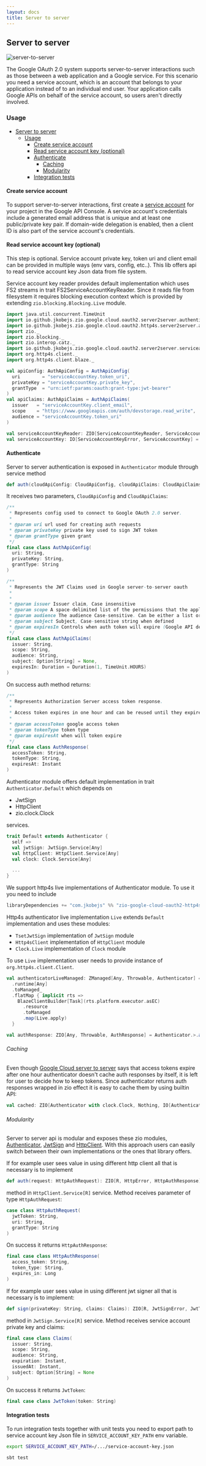 ```yaml
---
layout: docs
title: Server to server
---
```


Server to server
----------------

![server-to-server][server-to-server-image]

The Google OAuth 2.0 system supports server-to-server interactions such as those between a web application and 
a Google service. For this scenario you need a service account, which is an account that belongs to your application
instead of to an individual end user. Your application calls Google APIs on behalf of the service account,
so users aren't directly involved.

### Usage
- [Server to server](#server-to-server)
  - [Usage](#usage)
    - [Create service account](#create-service-account)
    - [Read service account key (optional)](#read-service-account-key-optional)
    - [Authenticate](#authenticate)
        - [Caching](#caching)
        - [Modularity](#modularity)
    - [Integration tests](#integration-tests)

#### Create service account
To support server-to-server interactions, first create a [service account][service-account] for your project in the Google API Console.
A service account's credentials include a generated email address that is unique and at least 
one public/private key pair.
If domain-wide delegation is enabled, then a client ID is also part of the service account's credentials.


#### Read service account key (optional)
This step is optional. Service account private key, token uri and client email can be provided in multiple ways 
(env vars, config, etc..).
This lib offers api to read service account key Json data from file system.

Service account key reader provides default implementation which uses FS2 streams in trait FS2ServiceAccountKeyReader. 
Since it reads file from filesystem it requires blocking execution context which is provided by extending
`zio.blocking.Blocking.Live` module.

```scala mdoc:invisible
import java.util.concurrent.TimeUnit
import io.github.jkobejs.zio.google.cloud.oauth2.server2server.authenticator._
import io.github.jkobejs.zio.google.cloud.oauth2.http4s.server2server.authenticator._
import zio._
import zio.blocking._
import zio.interop.catz._
import io.github.jkobejs.zio.google.cloud.oauth2.server2server.serviceaccountkey._
import org.http4s.client._
import org.http4s.client.blaze._

val apiConfig: AuthApiConfig = AuthApiConfig(
  uri        = "serviceAccountKey.token_uri",
  privateKey = "serviceAccountKey.private_key",
  grantType  = "urn:ietf:params:oauth:grant-type:jwt-bearer"
)
val apiClaims: AuthApiClaims = AuthApiClaims(
  issuer   = "serviceAccountKey.client_email",
  scope    = "https://www.googleapis.com/auth/devstorage.read_write",
  audience = "serviceAccountKey.token_uri"
)
```

```scala mdoc:silent
val serviceAccountKeyReader: ZIO[ServiceAccountKeyReader, ServiceAccountKeyError, ServiceAccountKey] = ServiceAccountKeyReader.>.readKey("path-to-service-account-key")
val serviceAccountKey: IO[ServiceAccountKeyError, ServiceAccountKey] = serviceAccountKeyReader.provide(new FS2ServiceAccountKeyReader with Blocking.Live {})
```

#### Authenticate
Server to server authentication is exposed in `Authenticator` module through service method
```scala
def auth(cloudApiConfig: CloudApiConfig, cloudApiClaims: CloudApiClaims): ZIO[R, AuthenticatorError, AuthResponse]
```

It receives two parameters, `CloudApiConfig` and `CloudApiClaims`:

```scala
/**
 * Represents config used to connect to Google OAuth 2.0 server.
 *
 * @param uri url used for creating auth requests
 * @param privateKey private key used to sign JWT token
 * @param grantType given grant
 */
final case class AuthApiConfig(
  uri: String,
  privateKey: String,
  grantType: String
)
```

```scala
/**
 * Represents the JWT Claims used in Google server-to-server oauth
 *
 *
 * @param issuer Issuer claim, Case insensitive
 * @param scope A space-delimited list of the permissions that the application requests
 * @param audience The audience Case-sensitive. Can be either a list or a single string
 * @param subject Subject, Case-sensitive string when defined
 * @param expiresIn Controls when auth token will expire (Google API default is 1 hour)
 */
final case class AuthApiClaims(
  issuer: String,
  scope: String,
  audience: String,
  subject: Option[String] = None,
  expiresIn: Duration = Duration(1, TimeUnit.HOURS)
)
```

On success auth method returns:
```scala
/**
 * Represents Authorization Server access token response.
 *
 * Access token expires in one hour and can be reused until they expire.
 *
 * @param accessToken google access token
 * @param tokenType token type
 * @param expiresAt when will token expire
 */
final case class AuthResponse(
  accessToken: String,
  tokenType: String,
  expiresAt: Instant
)
```

Authenticator module offers default implementation in trait `Authenticator.Default` which depends on
 - JwtSign
 - HttpClient
 - zio.clock.Clock
 
services. 

```scala
trait Default extends Authenticator {
  self =>
  val jwtSign: JwtSign.Service[Any]
  val httpClient: HttpClient.Service[Any]
  val clock: Clock.Service[Any]

  ...
}
```

We support http4s live implementations of Authenticator module. To use it you need to include
```scala
libraryDependencies += "com.jkobejs" %% "zio-google-cloud-oauth2-http4s" % "{{site.zioGoogleCloudOauth2Version}}"
```

Http4s authenticator live implementation `Live` extends `Default` implementation and uses these modules: 
 - `TsetJwtSign` implementation of `JwtSign` module
 - `Http4sClient` implementation of `HttpClient` module
 - `Clock.Live` implementation of `Clock` module

To use `Live` implementation user needs to provide instance of `org.http4s.client.Client`.


```scala mdoc:silent
val authenticatorLiveManaged: ZManaged[Any, Throwable, Authenticator] = ZIO
  .runtime[Any]
  .toManaged_
  .flatMap { implicit rts =>
    BlazeClientBuilder[Task](rts.platform.executor.asEC)
      .resource
      .toManaged
      .map(Live.apply)
  } 

val authResponse: ZIO[Any, Throwable, AuthResponse] = Authenticator.>.auth(apiConfig, apiClaims).provideManaged(authenticatorLiveManaged)
```

###### Caching
Even though [Google Cloud server to server][google-server-to-server] says that access tokens expire after one hour
authenticator doesn't cache auth responses by itself, it is left for user to decide how to keep tokens.
Since authenticator returns auth responses wrapped in zio effect it is easy to cache them by using builtin API:
```scala mdoc:silent
val cached: ZIO[Authenticator with clock.Clock, Nothing, IO[AuthenticatorError, AuthResponse]] = Authenticator.>.auth(apiConfig, apiClaims).cached(duration.Duration(1, TimeUnit.HOURS))
```

###### Modularity
Server to server api is modular and exposes these zio modules, [Authenticator][authenticator], 
[JwtSign][jwt-sign] and [HttpClient][http-client]. With this approach users can easily switch between their own 
implementations or the ones that library offers. 

If for example user sees value in using different http client 
all that is necessary is to implement 
```scala
def auth(request: HttpAuthRequest): ZIO[R, HttpError, HttpAuthResponse]
```
method in `HttpClient.Service[R]` service. Method receives parameter of type `HttpAuthRequest`:
```scala
case class HttpAuthRequest(
  jwtToken: String,
  uri: String,
  grantType: String
)
```

On success it returns `HttpAuthResponse`:
```scala
final case class HttpAuthResponse(
  access_token: String,
  token_type: String,
  expires_in: Long
)
```

If for example user sees value in using different jwt signer all that is necessary is to implement:
```scala
def sign(privateKey: String, claims: Claims): ZIO[R, JwtSignError, JwtToken]
```
method in `JwtSign.Service[R]` service. Method receives service account private key and claims:
```scala
final case class Claims(
  issuer: String,
  scope: String,
  audience: String,
  expiration: Instant,
  issuedAt: Instant,
  subject: Option[String] = None
)
```

On success it returns `JwtToken`:
```scala
final case class JwtToken(token: String)
```

#### Integration tests
To run integration tests together with unit tests you need to export path to service account key Json file in 
`SERVICE_ACCOUNT_KEY_PATH` env variable.
```bash
export SERVICE_ACCOUNT_KEY_PATH=/.../service-account-key.json

sbt test
```


[server-to-server-image]: serviceaccount.png
[authenticator]: https://github.com/jkobejs/zio-google-cloud-oauth2/blob/master/src/main/scala/io/github/jkobejs/zio/google/cloud/oauth2/server2server/authenticator/Authenticator.scala
[jwt-sign]: https://github.com/jkobejs/zio-google-cloud-oauth2/blob/master/src/main/scala/io/github/jkobejs/zio/google/cloud/oauth2/server2server/sign/JwtSign.scala
[http-client]: https://github.com/jkobejs/zio-google-cloud-oauth2/blob/master/src/main/scala/io/github/jkobejs/zio/google/cloud/oauth2/server2server/http/HttpClient.scala
[authenticator-error]: https://github.com/jkobejs/zio-google-cloud-oauth2/blob/master/src/main/scala/io/github/jkobejs/zio/google/cloud/oauth2/server2server/authenticator/AuthenticatorError.scala
[google-server-to-server]: https://developers.google.com/identity/protocols/OAuth2ServiceAccount
[service-account]: https://cloud.google.com/iam/docs/understanding-service-accounts